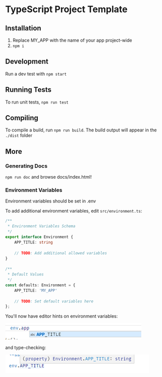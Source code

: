 # TypeScript Project Template

## Installation

1. Replace MY_APP with the name of your app project-wide
2. `npm i`

## Development

Run a dev test with `npm start`

## Running Tests

To run unit tests, `npm run test`

## Compiling

To compile a build, run `npm run build`. The build output will appear in the `./dist` folder

## More

### Generating Docs

`npm run doc` and browse docs/index.html!

### Environment Variables

Environment variables should be set in .env

To add additional environment variables, edit `src/environment.ts`:

```typescript
/**
 * Environment Variables Schema
 */
export interface Environment {
	APP_TITLE: string

	// TODO: Add additional allowed variables
}

/**
 * Default Values
 */
const defaults: Environment = {
	APP_TITLE: 'MY_APP'

	// TODO: Set default variables here
};
```

You'll now have editor hints on environment variables:

![Screenshot](doc/image/environment-1.png)

and type-checking:

![Screenshot](doc/image/environment-2.png)
